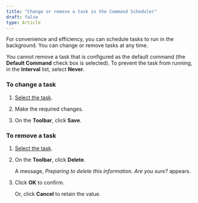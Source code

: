 ```yaml
---
title: "Change or remove a task in the Command Scheduler"
draft: false
type: Article
---
```


For convenience and efficiency, you can schedule tasks to run in the background. You can change or remove tasks at any time.

You cannot remove a task that is configured as the default command (the **Default Command** check box is selected). To prevent the task from running, in the **Interval** list, select **Never**.

### To change a task

1. [Select the task](select-a-task-in-the-command-scheduler.md).

2. Make the required changes.

3. On the **Toolbar**, click **Save**.

### To remove a task

1. [Select the task](select-a-task-in-the-command-scheduler.md).

2. On the **Toolbar**, click **Delete**.

    A message, *Preparing to delete this information. Are you sure?* appears.

3. Click **OK** to confirm.

    Or, click **Cancel** to retain the value.

​
